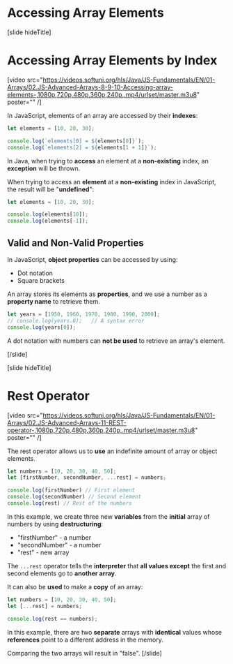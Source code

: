
# Accessing Array Elements

[slide hideTitle]

# Accessing Array Elements by Index

[video src="https://videos.softuni.org/hls/Java/JS-Fundamentals/EN/01-Arrays/02.JS-Advanced-Arrays-8-9-10-Accessing-array-elements-,1080p,720p,480p,360p,240p,.mp4/urlset/master.m3u8" poster="" /]

In JavaScript, elements of an array are accessed by their **indexes**:

```js live
let elements = [10, 20, 30];

console.log(`elements[0] = ${elements[0]}`);
console.log(`elements[2] = ${elements[1 + 1]}`);
```

In Java, when trying to **access** an element at a **non-existing** index, an **exception** will be thrown.

When trying to access an **element** at a **non-existing** index in JavaScript, the result will be "**undefined**":

```js live
let elements = [10, 20, 30];

console.log(elements[10]);
console.log(elements[-1]);
```

## Valid and Non-Valid Properties

In JavaScript, **object properties** can be accessed by using:

- Dot notation
- Square brackets

An array stores its elements as **properties**, and  we use a number as a **property name** to retrieve them.

```js live
let years = [1950, 1960, 1970, 1980, 1990, 2000];
// console.log(years.0);   // A syntax error
console.log(years[0]);
```
A dot notation with numbers can **not be used** to retrieve an array's element. 

[/slide]

[slide hideTitle]

# Rest Operator

[video src="https://videos.softuni.org/hls/Java/JS-Fundamentals/EN/01-Arrays/02.JS-Advanced-Arrays-11-REST-operator-,1080p,720p,480p,360p,240p,.mp4/urlset/master.m3u8" poster="" /]

The rest operator allows us to **use** an indefinite amount of array or object elements.

```js live
let numbers = [10, 20, 30, 40, 50];
let [firstNumber, secondNumber, ...rest] = numbers;

console.log(firstNumber) // First element
console.log(secondNumber) // Second element
console.log(rest) // Rest of the numbers
```

In this example, we create three new **variables** from the **initial** array of numbers by using **destructuring**:

- "firstNumber" - a number
- "secondNumber" - a number
- "rest" - new array

The `...rest` operator tells the **interpreter** that **all values except** the first and second elements go to **another array**.

It can also be **used** to make a **copy** of an array:

```js live
let numbers = [10, 20, 30, 40, 50];
let [...rest] = numbers;

console.log(rest == numbers);
```

In this example, there are two **separate** arrays with **identical** values whose **references** point to a different address in the memory.

Comparing the two arrays will result in "false".
[/slide]

